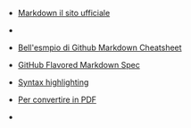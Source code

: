 

* [Markdown il sito ufficiale](https://www.markdownguide.org/)
* 
* [Bell'esmpio di Github Markdown Cheatsheet](https://github.com/tchapi/markdown-cheatsheet/blob/master/README.md)
* [GitHub Flavored Markdown Spec](https://github.github.com/gfm/)
* [Syntax highlighting](https://docs.github.com/en/github/writing-on-github/working-with-advanced-formatting/creating-and-highlighting-code-blocks)


* [Per convertire in PDF](https://pandoc.org/installing.html)
* 